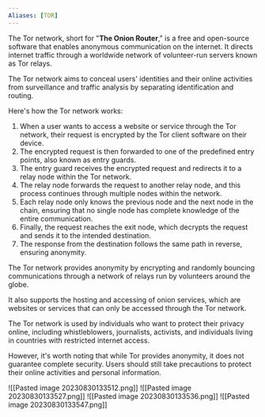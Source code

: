 ```yaml
---
Aliases: [TOR]
---
```


The Tor network, short for "**The Onion Router**," is a free and open-source software that enables anonymous communication on the internet. It directs internet traffic through a worldwide network of volunteer-run servers known as Tor relays. 

The Tor network aims to conceal users' identities and their online activities from surveillance and traffic analysis by separating identification and routing.

Here's how the Tor network works:
1. When a user wants to access a website or service through the Tor network, their request is encrypted by the Tor client software on their device.
2. The encrypted request is then forwarded to one of the predefined entry points, also known as entry guards.
3. The entry guard receives the encrypted request and redirects it to a relay node within the Tor network.
4. The relay node forwards the request to another relay node, and this process continues through multiple nodes within the network.
5. Each relay node only knows the previous node and the next node in the chain, ensuring that no single node has complete knowledge of the entire communication.
6. Finally, the request reaches the exit node, which decrypts the request and sends it to the intended destination.
7. The response from the destination follows the same path in reverse, ensuring anonymity.

The Tor network provides anonymity by encrypting and randomly bouncing communications through a network of relays run by volunteers around the globe.

It also supports the hosting and accessing of onion services, which are websites or services that can only be accessed through the Tor network.

The Tor network is used by individuals who want to protect their privacy online, including whistleblowers, journalists, activists, and individuals living in countries with restricted internet access. 

However, it's worth noting that while Tor provides anonymity, it does not guarantee complete security. Users should still take precautions to protect their online activities and personal information.

![[Pasted image 20230830133512.png]]
![[Pasted image 20230830133527.png]]
![[Pasted image 20230830133536.png]]
![[Pasted image 20230830133547.png]]
